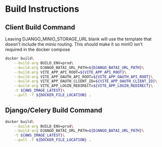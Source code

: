 # Build Instructions

## Client Build Command

Leaving DJANGO_MINIO_STORAGE_URL blank will use the template that doesn't
include the minio routing.  This should make it so minIO isn't required in
the docker compose

```bash
docker build\
    --build-arg BUILD_ENV=prod\
    --build-arg DJANGO_BATAI_URL_PATH=${DJANGO_BATAI_URL_PATH}\
    --build-arg VITE_APP_API_ROOT=${VITE_APP_API_ROOT}\
    --build-arg VITE_APP_OAUTH_API_ROOT=${VITE_APP_OAUTH_API_ROOT}\
    --build-arg VITE_APP_OAUTH_CLIENT_ID=${VITE_APP_OAUTH_CLIENT_ID}\
    --build-arg VITE_APP_LOGIN_REDIRECT=${VITE_APP_LOGIN_REDIRECT}\
    -t ${AWS_IMAGE_LATEST}\
    --pull -f ${DOCKER_FILE_LOCATION} .
```

## Django/Celery Build Command

```bash
docker build\
    --build-arg BUILD_ENV=prod\
    --build-arg DJANGO_BATAI_URL_PATH=${DJANGO_BATAI_URL_PATH}\
    -t ${AWS_IMAGE_LATEST}\
    --pull -f ${DOCKER_FILE_LOCATION} .
```
